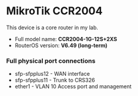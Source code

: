 # MikroTik CCR2004

This device is a core router in my lab. 
- Full model name: **CCR2004-1G-12S+2XS**  
- RouterOS version: **V6.49 (long-term)**  


### Full physical port connections
- sfp-sfpplus12 - WAN interface
- sfp-sfpplus11 - Trunk to CRS326
- ether1 - VLAN 10 Access port and management  